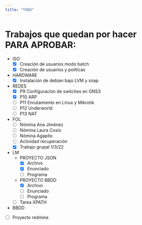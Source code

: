 ```yaml
---
title: "TODO"
---
```


# Trabajos que quedan por hacer PARA APROBAR:
- ISO
    - [x] Creación de usuarios modo batch
    - [x] Creación de usuarios y políticas
- HARDWARE
    - [x] Instalación de debian bajo LVM y snap
- REDES
    - [x] P9 Configuración de switches en GNS3
    - [x] P10 ARP
    - [ ] P11 Enrutamiento en Linux y Mikrotik
    - [ ] P12 Underworld
    - [ ] P13 NAT
 - FOL
    - [ ] Nómina Ana Jiménez
    - [ ] Nómina Laura Cosío
    - [ ] Nómina Agapito
    - [ ] Actividad recuperación
    - [x] Trabajo grupal 1/3/22  
  - LM
      - PROYECTO JSON
          - [x] Archivo
          - [x] Enunciado
          - [ ] Programa
      - PROYECTO BBDD
          - [x] Archivo
          - [ ] Enunciado
          - [ ] Programa
    - [ ] Tarea XPATH
- BBDD
- [ ] Proyecto redmine
